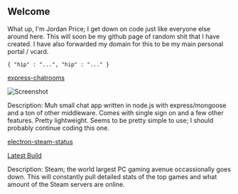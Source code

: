 ## Welcome

What up, I'm Jordan Price; I get down on code just like everyone else around here. This will soon be my github page of random shit that I have created. I have also forwarded my domain for this to be my main personal portal / vcard.

    { "hip" : "...", "hip" : "..." }
    
[express-chatrooms](https://github.com/thejordanprice/express-chatrooms)

![Screenshot](http://i.imgur.com/PD6HiYe.jpg)
 
Description: Muh small chat app written in node.js with express/mongoose and a ton of other middleware. Comes with single sign on and a few other features. Pretty lightweight. Seems to be pretty simple to use; I should probably continue coding this one.

[electron-steam-status](https://github.com/thejordanprice/electron-steam-status)

[Latest Build](https://github.com/thejordanprice/electron-steam-status/blob/master/latest)

Description: Steam; the world largest PC gaming avenue occassionally goes down. This will constantly pull detailed stats of the top games and what amount of the Steam servers are online.
